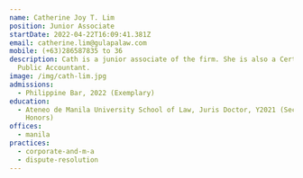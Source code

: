 ```yaml
---
name: Catherine Joy T. Lim
position: Junior Associate
startDate: 2022-04-22T16:09:41.381Z
email: catherine.lim@gulapalaw.com
mobile: (+63)286587835 to 36
description: Cath is a junior associate of the firm. She is also a Certified
  Public Accountant.
image: /img/cath-lim.jpg
admissions:
  - Philippine Bar, 2022 (Exemplary)
education:
  - Ateneo de Manila University School of Law, Juris Doctor, Y2021 (Second
    Honors)
offices:
  - manila
practices:
  - corporate-and-m-a
  - dispute-resolution
---
```

